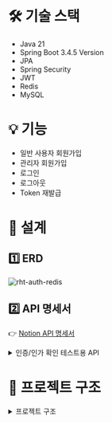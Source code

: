 # 🛠️ 기술 스택
- Java 21
- Spring Boot 3.4.5 Version
- JPA
- Spring Security
- JWT
- Redis
- MySQL

# 💡 기능
- 일반 사용자 회원가입
- 관리자 회원가입
- 로그인
- 로그아웃
- Token 재발급

# 🧩 설계

## 1️⃣ ERD
![rht-auth-redis](https://github.com/user-attachments/assets/3da24304-c514-41a6-90ee-58471b7b018f)

## 2️⃣ API 명세서
👉 [Notion API 명세서](https://www.notion.so/JWT-1f2e22e7e413805ab06ac854faa19a8b)

<details>
  <summary>인증/인가 확인 테스트용 API</summary>
  <br>

|테스트|Method|URL|상태코드|응답 성공 메시지|
  |---|---|---|---|---|
|인증|GET|/auth/check|200 OK <br> 401 Unauthorized|인증된 사용자입니다.|
|사용자 권한|GET|/users/check|200 OK <br> 401 Unauthorized <br> 403 Forbidden|사용자와 관리자 모두 접근할 수 있습니다.|
|관리자 권한|GET|/admins/check|200 OK <br> 401 Unauthorized <br> 403 Forbidden|관리자만 접근할 수 있습니다.|

</details>

# 📁 프로젝트 구조
<details>
  <summary>프로젝트 구조</summary>
  <br>
  
```
 src
    ├─main
    │  ├─generated
    │  ├─java
    │  │  └─auth
    │  │      └─demo
    │  │          │  DemoApplication.java
    │  │          │  
    │  │          ├─domain
    │  │          │  ├─auth
    │  │          │  │  ├─controller
    │  │          │  │  │      AuthController.java
    │  │          │  │  │      
    │  │          │  │  ├─dto
    │  │          │  │  │      LoginReqDto.java
    │  │          │  │  │      LoginResDto.java
    │  │          │  │  │      RefreshReqDto.java
    │  │          │  │  │      TokenDto.java
    │  │          │  │  │      
    │  │          │  │  └─service
    │  │          │  │          AuthService.java
    │  │          │  │          TokenService.java
    │  │          │  │          
    │  │          │  ├─test
    │  │          │  │  └─controller
    │  │          │  │          TestController.java
    │  │          │  │          
    │  │          │  └─user
    │  │          │      ├─controller
    │  │          │      │      AdminController.java
    │  │          │      │      UserController.java
    │  │          │      │      
    │  │          │      ├─dto
    │  │          │      │      SignupReqDto.java
    │  │          │      │      SignupResDto.java
    │  │          │      │      
    │  │          │      ├─entity
    │  │          │      │      User.java
    │  │          │      │      
    │  │          │      ├─repository
    │  │          │      │      UserRepository.java
    │  │          │      │      
    │  │          │      └─service
    │  │          │              AdminService.java
    │  │          │              UserService.java
    │  │          │              
    │  │          └─global
    │  │              ├─auth
    │  │              │  │  UserDetailsImpl.java
    │  │              │  │  UserDetailsServiceImpl.java
    │  │              │  │  
    │  │              │  ├─handler
    │  │              │  │      DelegatedAccessDeniedHandler.java
    │  │              │  │      DelegatedAuthenticationEntryPoint.java
    │  │              │  │      
    │  │              │  └─jwt
    │  │              │          JwtAuthFilter.java
    │  │              │          JwtProvider.java
    │  │              │          
    │  │              ├─common
    │  │              │  ├─constants
    │  │              │  │      RedisConstants.java
    │  │              │  │      TokenConstants.java
    │  │              │  │ 
    │  │              │  ├─entity
    │  │              │  │      BaseEntity.java
    │  │              │  │      
    │  │              │  └─enums
    │  │              │          AuthenticationScheme.java
    │  │              │          UserRole.java
    │  │              │          
    │  │              ├─config
    │  │              │      RedisConfig.java
    │  │              │      SecurityConfig.java
    │  │              │      WebConfig.java
    │  │              │      
    │  │              └─exception
    │  │                  └─handler
    │  │                          GlobalExceptionHandler.java
    │  │                          
    │  └─resources
    │      │  application.yml
    │      │  
    │      ├─static
    │      └─templates
    └─test
        └─java
            └─auth
                └─demo
                        DemoApplicationTests.java

```
</details>
